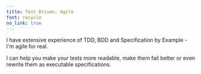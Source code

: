 ```yaml
---
title: Test Driven, Agile
font: recycle
no_link: true
---
```

I have extensive experience of TDD, BDD and Specification by Example - I'm agile for real.
<!--more-->
 
I can help you make your tests more readable, make them fail better or even 
rewrite them as executable specifications.
 

